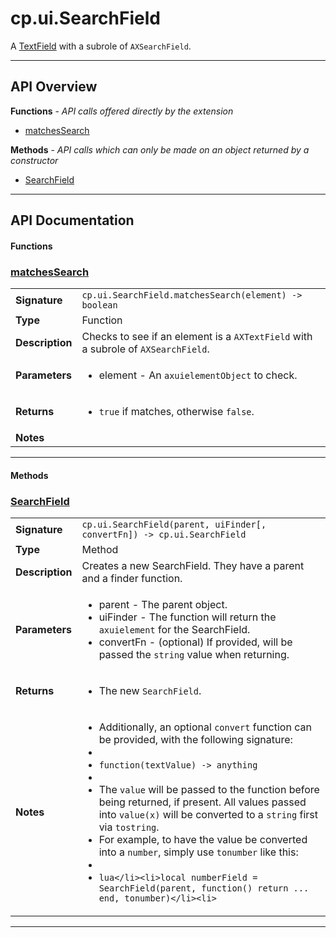 # cp.ui.SearchField

A [TextField](cp.ui.TextField.md) with a subrole of `AXSearchField`.

---

## API Overview
**Functions** - _API calls offered directly by the extension_
 * [matchesSearch](#matchessearch)

**Methods** - _API calls which can only be made on an object returned by a constructor_
 * [SearchField](#searchfield)


---

## API Documentation

#### Functions


### [matchesSearch](#matchessearch)

|                                             |                                                                                     |
| --------------------------------------------|-------------------------------------------------------------------------------------|
| **Signature**                               | `cp.ui.SearchField.matchesSearch(element) -> boolean`                                                                    |
| **Type**                                    | Function                                                                     |
| **Description**                             | Checks to see if an element is a `AXTextField` with a subrole of `AXSearchField`.                                                                     |
| **Parameters**                              | <ul><li>element - An `axuielementObject` to check.</li></ul> |
| **Returns**                                 | <ul><li>`true` if matches, otherwise `false`.</li></ul>          |
| **Notes**                                   | <ul></ul> |

---

#### Methods


### [SearchField](#searchfield)

|                                             |                                                                                     |
| --------------------------------------------|-------------------------------------------------------------------------------------|
| **Signature**                               | `cp.ui.SearchField(parent, uiFinder[, convertFn]) -> cp.ui.SearchField`                                                                    |
| **Type**                                    | Method                                                                     |
| **Description**                             | Creates a new SearchField. They have a parent and a finder function.                                                                     |
| **Parameters**                              | <ul><li>parent	- The parent object.</li><li>uiFinder	- The function will return the `axuielement` for the SearchField.</li><li>convertFn	- (optional) If provided, will be passed the `string` value when returning.</li></ul> |
| **Returns**                                 | <ul><li>The new `SearchField`.</li></ul>          |
| **Notes**                                   | <ul><li>Additionally, an optional `convert` function can be provided, with the following signature:</li><li></li><li>`function(textValue) -> anything`</li><li></li><li>The `value` will be passed to the function before being returned, if present. All values passed into `value(x)` will be converted to a `string` first via `tostring`.</li><li>For example, to have the value be converted into a `number`, simply use `tonumber` like this:</li><li></li><li>```lua</li><li>local numberField = SearchField(parent, function() return ... end, tonumber)</li><li>```</li></ul> |

---

